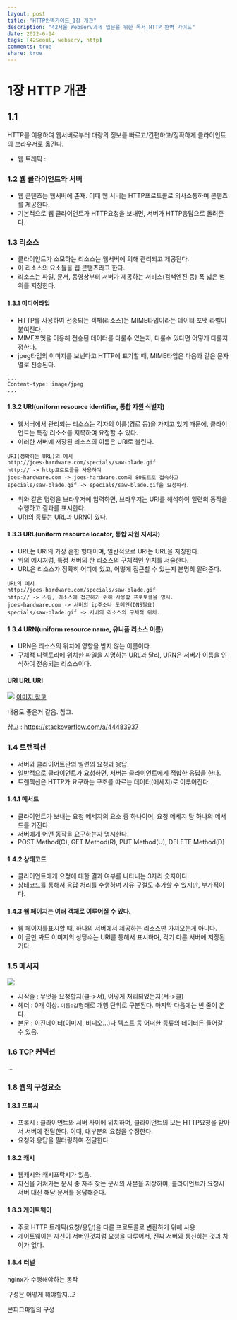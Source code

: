 ```yaml
---
layout: post
title: "HTTP완벽가이드_1장 개관"
description: "42서울 Webserv과제 입문을 위한 독서_HTTP 완벽 가이드"
date: 2022-6-14
tags: [42Seoul, webserv, http]
comments: true
share: true
---
```


# 1장 HTTP 개관
## 1.1
HTTP를 이용하여 웹서버로부터 대량의 정보를 빠르고/간편하고/정확하게 클라이언트의 브라우저로 옮긴다.

- 웹 트래픽 :

### 1.2 웹 클라이언트와 서버
- 웹 콘탠츠는 웹서버에 존재. 이때 웹 서버는 HTTP프로토콜로 의사소통하며 콘탠츠를 제공한다.
- 기본적으로 웹 클라이언트가 HTTP요청을 보내면, 서버가 HTTP응답으로 돌려준다.

### 1.3 리소스
- 클라이언트가 소모하는 리소스는 웹서버에 의해 관리되고 제공된다. 
- 이 리소스의 요소들을 웹 콘탠츠라고 한다.
- 리소스는 파일, 문서, 동영상부터 서버가 제공하는 서비스(검색엔진 등) 폭 넓은 범위를 지칭한다.

#### 1.3.1 미디어타입
- HTTP를 사용하여 전송되는 객체(리소스)는 MIME타입이라는 데이터 포맷 라벨이 붙여진다.
- MIME포멧을 이용해 전송된 데이터를 다룰수 있는지, 다룰수 있다면 어떻게 다룰지 정한다.
- jpeg타입의 이미지를 보낸다고 HTTP에 표기할 때, MIME타입은 다음과 같은 문자열로 전송된다.
```
...
Content-type: image/jpeg
...
```

#### 1.3.2 URI(uniform resource identifier, 통합 자원 식별자)
- 웹서버에서 관리되는 리소스는 각자의 이름(경로 등)을 가지고 있기 때문에, 클라이언트는 특정 리소소를 지목하여 요청할 수 있다.
- 이러한 서버에 저장된 리소스의 이름은 URI로 불린다.
```
URI(정확히는 URL)의 예시
http://joes-hardware.com/specials/saw-blade.gif
http:// -> http프로토콜을 사용하여
joes-hardware.com -> joes-hardware.com의 80포트로 접속하고
specials/saw-blade.gif -> specials/saw-blade.gif을 요청하라.
```
- 위와 같은 명령을 브라우저에 입력하면, 브라우저는 URI를 해석하여 일련의 동작을 수행하고 결과를 표시한다.
- URI의 종류는 URL과 URN이 있다.

#### 1.3.3 URL(uniform resource locator, 통합 자원 지시자)
- URL는 URI의 가장 흔한 형태이며, 일반적으로 URI는 URL을 지칭한다.
- 위의 예시처럼, 특정 서버의 한 리소스의 구체적인 위치를 서술한다.
- URL은 리소스가 정확히 어디에 있고, 어떻게 접근할 수 있는지 분명히 알려준다.
```
URL의 예시
http://joes-hardware.com/specials/saw-blade.gif
http:// -> 스킴, 리소스에 접근하기 위해 사용할 프로토콜을 명시.
joes-hardware.com -> 서버의 ip주소나 도메인(DNS필요)
specials/saw-blade.gif -> 서버의 리소스의 구체적 위치.
```

#### 1.3.4 URN(uniform resource name, 유니폼 리소스 이름)
- URN은 리소스의 위치에 영향을 받지 않는 이름이다.
- 구체적 디렉토리에 위치한 파일을 지명하는 URL과 달리, URN은 서버가 이름을 인식하여 전송되는 리소스이다.


#### URI URL URI
![](https://danielmiessler.com/images/url-structure-and-scheme-2022.png)
[이미지 참고](https://danielmiessler.com/study/difference-between-uri-url/)

내용도 좋은거 같음. 참고.

참고 : https://stackoverflow.com/a/44483937

### 1.4 트랜젝션
- 서버와 클라이어트관의 일련의 요청과 응답.
- 일반적으로 클라이언트가 요청하면, 서버는 클라이언트에게 적합한 응답을 한다.
- 트랜젝션은 HTTP가 요구하는 구조를 따르는 데이터(메세지)로 이루어진다.

#### 1.4.1 메서드
- 클라이언트가 보내는 요청 메세지의 요소 중 하나이며, 요청 메세지 당 하나의 메서드를 가진다.
- 서버에게 어떤 동작을 요구하는지 명시한다.
- POST Method(C), GET Method(R), PUT Method(U), DELETE Method(D)

#### 1.4.2 상태코드
- 클라이언트에게 요청에 대한 결과 여부를 나타내는 3자리 숫자이다.
- 상태코드를 통해서 응답 처리를 수행하며 사유 구절도 추가할 수 있지만, 부가적이다.

#### 1.4.3 웹 페이지는 여러 객체로 이루어질 수 있다.
- 웹 페이지를표시할 때, 하나의 서버에서 제공하는 리소스만 가져오는게 아니다.
- 이 글만 봐도 이미지의 상당수는 URI를 통해서 표시하며, 각기 다른 서버에 저장된거다.

### 1.5 메시지
![](https://media.prod.mdn.mozit.cloud/attachments/2016/08/31/13827/2737306def7d994b1785d5879f0f5704/HTTPMsgStructure2.png)

- 시작줄 : 무엇을 요청할지(클->서), 어떻게 처리되었는지(서->클)
- 헤더 : 0개 이상. `이름:값`형태로 개행 단위로 구분된다. 마지막 다음에는 빈 줄이 온다.
- 본문 : 이진데이터(이미지, 비디오...)나 텍스트 등 어떠한 종류의 데이터든 들어갈 수 있음.

### 1.6 TCP 커넥션
...

### 1.8 웹의 구성요소
#### 1.8.1 프록시
- 프록시 : 클라이언트와 서버 사이에 위치하며, 클라이언트의 모든 HTTP요청을 받아서 서버에 전달한다. 이때, 대부분의 요청을 수정한다.
- 요청와 응답을 필터링하여 전달한다.
#### 1.8.2 캐시
- 웹캐시와 캐시프락시가 있음.
- 자신을 거쳐가는 문서 중 자주 찾는 문서의 사본을 저장하여, 클라이언트가 요청시 서버 대신 해당 문서를 응답해준다.
#### 1.8.3 게이트웨이
- 주로 HTTP 트래픽(요청/응답)을 다른 프로토콜로 변환하기 위해 사용
- 게이트웨이는 자신이 서버인것처럼 요청을 다루어서, 진짜 서버와 통신하는 것과 차이가 없다.
#### 1.8.4 터널



nginx가 수행해야하는 동작

구성은 어떻게 해야할지...?

콘피그파일의 구성
